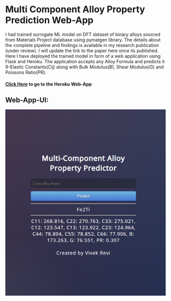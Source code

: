 # Multi Component Alloy Property Prediction Web-App

I had trained surrogate ML model on DFT dataset of binary alloys sourced from Materials Project database using pymatgen library. The details about the complete pipeline and findings is available in my research publication (under review). I will update the link to the paper here once its published. Here I have deployed the trained model in form of a web application using Flask and Heroku. The application accepts any Alloy Formula and predicts it 9-Elastic Constants(Cij) along with Bulk Modulus(B), Shear Modulus(G) and Poissons Ratio(PR). 

#### [Click Here](https://alloy-property-predict.herokuapp.com/) to go to the Heroku Web-App

## Web-App-UI:

<img src="/UI_web_app.png" alt="Web-App User Interface"/>
